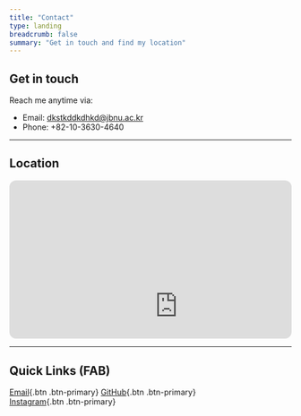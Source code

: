 ```yaml
---
title: "Contact"
type: landing
breadcrumb: false
summary: "Get in touch and find my location"
---
```


## Get in touch

Reach me anytime via:

- Email: <dkstkddkdhkd@jbnu.ac.kr>
- Phone: +82-10-3630-4640

---

## Location

<div style="position:relative;padding-bottom:56.25%;height:0;overflow:hidden;border-radius:12px;">
  <iframe src="https://www.google.com/maps/embed?pb=!1m18!1m12!1m3!1d3234.1213201548776!2d127.13446309999999!3d35.8460286!2m3!1f0!2f0!3f0!3m2!1i1024!2i768!4f13.1!3m3!1m2!1s0x35702330dc920b9d%3A0x1d0d425396006646!2z7KCE67aB64yA7ZWZ6rWQIOqzteqzvOuMgO2VmSA37Zi46rSA!5e0!3m2!1sko!2skr!4v1760079980030!5m2!1sko!2skr" width="600" height="450" style="border:0;" allowfullscreen="" loading="lazy" referrerpolicy="no-referrer-when-downgrade"></iframe>
</div>

---

## Quick Links (FAB)

[Email](mailto:dkstkddkdhkd@jbnu.ac.kr){.btn .btn-primary}
[GitHub](https://github.com/ansangah){.btn .btn-primary}   
[Instagram](https://www.instagram.com/ahnneu_){.btn .btn-primary}   